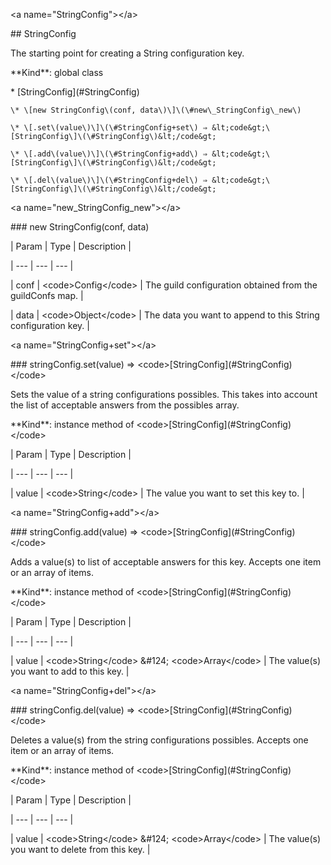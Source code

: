 &lt;a name="StringConfig"&gt;&lt;/a&gt;



\#\# StringConfig

The starting point for creating a String configuration key.



\*\*Kind\*\*: global class



\* \[StringConfig\]\(\#StringConfig\)

    \* \[new StringConfig\(conf, data\)\]\(\#new\_StringConfig\_new\)

    \* \[.set\(value\)\]\(\#StringConfig+set\) ⇒ &lt;code&gt;\[StringConfig\]\(\#StringConfig\)&lt;/code&gt;

    \* \[.add\(value\)\]\(\#StringConfig+add\) ⇒ &lt;code&gt;\[StringConfig\]\(\#StringConfig\)&lt;/code&gt;

    \* \[.del\(value\)\]\(\#StringConfig+del\) ⇒ &lt;code&gt;\[StringConfig\]\(\#StringConfig\)&lt;/code&gt;



&lt;a name="new\_StringConfig\_new"&gt;&lt;/a&gt;



\#\#\# new StringConfig\(conf, data\)



\| Param \| Type \| Description \|

\| --- \| --- \| --- \|

\| conf \| &lt;code&gt;Config&lt;/code&gt; \| The guild configuration obtained from the guildConfs map. \|

\| data \| &lt;code&gt;Object&lt;/code&gt; \| The data you want to append to this String configuration key. \|



&lt;a name="StringConfig+set"&gt;&lt;/a&gt;



\#\#\# stringConfig.set\(value\) ⇒ &lt;code&gt;\[StringConfig\]\(\#StringConfig\)&lt;/code&gt;

Sets the value of a string configurations possibles. This takes into account the list of acceptable answers from the possibles array.



\*\*Kind\*\*: instance method of &lt;code&gt;\[StringConfig\]\(\#StringConfig\)&lt;/code&gt;



\| Param \| Type \| Description \|

\| --- \| --- \| --- \|

\| value \| &lt;code&gt;String&lt;/code&gt; \| The value you want to set this key to. \|



&lt;a name="StringConfig+add"&gt;&lt;/a&gt;



\#\#\# stringConfig.add\(value\) ⇒ &lt;code&gt;\[StringConfig\]\(\#StringConfig\)&lt;/code&gt;

Adds a value\(s\) to list of acceptable answers for this key. Accepts one item or an array of items.



\*\*Kind\*\*: instance method of &lt;code&gt;\[StringConfig\]\(\#StringConfig\)&lt;/code&gt;



\| Param \| Type \| Description \|

\| --- \| --- \| --- \|

\| value \| &lt;code&gt;String&lt;/code&gt; &\#124; &lt;code&gt;Array&lt;/code&gt; \| The value\(s\) you want to add to this key. \|



&lt;a name="StringConfig+del"&gt;&lt;/a&gt;



\#\#\# stringConfig.del\(value\) ⇒ &lt;code&gt;\[StringConfig\]\(\#StringConfig\)&lt;/code&gt;

Deletes a value\(s\) from the string configurations possibles. Accepts one item or an array of items.



\*\*Kind\*\*: instance method of &lt;code&gt;\[StringConfig\]\(\#StringConfig\)&lt;/code&gt;



\| Param \| Type \| Description \|

\| --- \| --- \| --- \|

\| value \| &lt;code&gt;String&lt;/code&gt; &\#124; &lt;code&gt;Array&lt;/code&gt; \| The value\(s\) you want to delete from this key. \|

